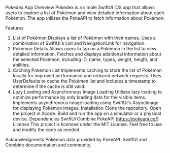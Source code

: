 Pokedex App
Overview
Pokedex is a simple SwiftUI iOS app that allows users to explore a list of Pokémon and view detailed information about each Pokémon. The app utilizes the PokeAPI to fetch information about Pokémon.

Features
1. List of Pokémon
Displays a list of Pokémon with their names.
Uses a combination of SwiftUI's List and NavigationLink for navigation.
2. Pokémon Details
Allows users to tap on a Pokémon in the list to view detailed information.
Fetches and displays additional information about the selected Pokémon, including ID, name, types, weight, height, and abilities.
3. Caching Pokémon List
Implements caching to store the list of Pokémon locally for improved performance and reduced network requests.
Uses UserDefaults to cache the Pokémon list and includes a timestamp to determine if the cache is still valid.
4. Lazy Loading and Asynchronous Image Loading
Utilizes lazy loading to optimize performance by only loading data for the visible items.
Implements asynchronous image loading using SwiftUI's AsyncImage for displaying Pokémon images.
Installation
Clone the repository.
Open the project in Xcode.
Build and run the app on a simulator or a physical device.
Dependencies
SwiftUI
Combine
PokeAPI (https://pokeapi.co/)
License
This project is licensed under the MIT License. Feel free to use and modify the code as needed.

Acknowledgments
Pokémon data provided by PokeAPI.
SwiftUI and Combine documentation and community.





